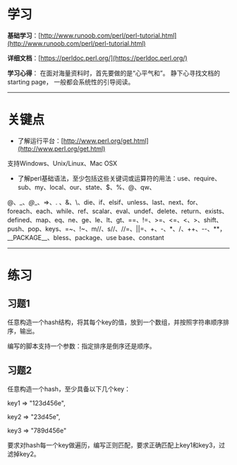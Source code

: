 # 学习

**基础学习**：[http://www.runoob.com/perl/perl-tutorial.html](http://www.runoob.com/perl/perl-tutorial.html)

**详细文档**：[https://perldoc.perl.org/](https://perldoc.perl.org/)

**学习心得**： 在面对海量资料时，首先要做的是“心平气和”。 静下心寻找文档的starting page， 一般都会系统性的引导阅读。

---

# **关键点**

* 了解运行平台：[http://www.perl.org/get.html](http://www.perl.org/get.html)

支持Windows、Unix/Linux、Mac OSX

* 了解perl基础语法，至少包括这些关键词或运算符的用法：use、require、sub、my、local、our、state、$、%、@、qw、

$@、$\_、_@_\_、=&gt;、. 、&、\、die、if、elsif、unless、last、next、for、foreach、each、while、ref、scalar、eval、undef、delete、return、exists、defined、map、eq、ne、ge、le、lt、gt、==、!=、&gt;=、&lt;=、&lt;、&gt;、shift、push、pop、keys、=~、!~、m//、s//、//=、\|\|=、+、-、\*、/、++、--、\*\*，\_\_PACKAGE\_\_、bless、package、use base、constant

---

# **练习**

## 习题1

任意构造一个hash结构，将其每个key的值，放到一个数组，并按照字符串顺序排序，输出。

编写的脚本支持一个参数：指定排序是倒序还是顺序。

## 习题2

任意构造一个hash，至少具备以下几个key：

key1 =&gt; "123d456e",

key2 =&gt; "23d45e",

key3 =&gt; "789d456e"

要求对hash每一个key做遍历，编写正则匹配，要求正确匹配上key1和key3，过滤掉key2。

